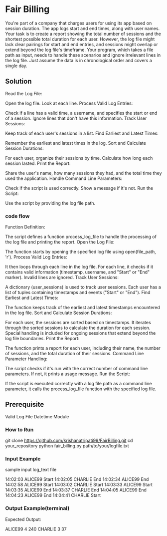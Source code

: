 # Fair Billing

You're part of a company that charges users for using its app based on session duration. 
The app logs start and end times, along with user names. Your task is to create a report showing the total number of sessions and the shortest possible total duration for each user. 
However, the log file might lack clear pairings for start and end entries, and sessions might overlap or extend beyond the log file's timeframe. 
Your program, which takes a file path as input, needs to handle these scenarios and ignore irrelevant lines in the log file. Just assume the data is in chronological order and covers a single day.

## Solution
Read the Log File:

Open the log file.
Look at each line.
Process Valid Log Entries:

Check if a line has a valid time, a username, and specifies the start or end of a session.
Ignore lines that don't have this information.
Track User Sessions:

Keep track of each user's sessions in a list.
Find Earliest and Latest Times:

Remember the earliest and latest times in the log.
Sort and Calculate Session Durations:

For each user, organize their sessions by time.
Calculate how long each session lasted.
Print the Report:

Share the user's name, how many sessions they had, and the total time they used the application.
Handle Command Line Parameters:

Check if the script is used correctly.
Show a message if it's not.
Run the Script:

Use the script by providing the log file path.

### code flow

Function Definition:

The script defines a function process_log_file to handle the processing of the log file and printing the report.
Open the Log File:

The function starts by opening the specified log file using open(file_path, 'r').
Process Valid Log Entries:

It then loops through each line in the log file.
For each line, it checks if it contains valid information (timestamp, username, and "Start" or "End" marker).
Invalid lines are ignored.
Track User Sessions:

A dictionary (user_sessions) is used to track user sessions. Each user has a list of tuples containing timestamps and events ("Start" or "End").
Find Earliest and Latest Times:

The function keeps track of the earliest and latest timestamps encountered in the log file.
Sort and Calculate Session Durations:

For each user, the sessions are sorted based on timestamps.
It iterates through the sorted sessions to calculate the duration for each session.
Special handling is included for ongoing sessions that extend beyond the log file boundaries.
Print the Report:

The function prints a report for each user, including their name, the number of sessions, and the total duration of their sessions.
Command Line Parameter Handling:

The script checks if it's run with the correct number of command line parameters.
If not, it prints a usage message.
Run the Script:

If the script is executed correctly with a log file path as a command line parameter, it calls the process_log_file function with the specified log file.

## Prerequisite
Valid Log File
Datetime Module

### How to Run
git clone https://github.com/krishanatripati99/FairBilling.git
cd your_repository
python fair_billing.py path/to/your/logfile.txt

### Input Example 
sample input log_text file

14:02:03 ALICE99 Start
14:02:05 CHARLIE End
14:02:34 ALICE99 End
14:02:58 ALICE99 Start
14:03:02 CHARLIE Start
14:03:33 ALICE99 Start
14:03:35 ALICE99 End
14:03:37 CHARLIE End
14:04:05 ALICE99 End
14:04:23 ALICE99 End
14:04:41 CHARLIE Start

### Output Example(terminal)
Expected Output:

ALICE99 4 240
CHARLIE 3 37

